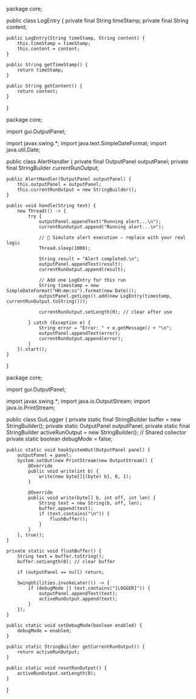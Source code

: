package core;

public class LogEntry {
    private final String timeStamp;
    private final String content;

    public LogEntry(String timeStamp, String content) {
        this.timeStamp = timeStamp;
        this.content = content;
    }

    public String getTimeStamp() {
        return timeStamp;
    }

    public String getContent() {
        return content;
    }
}



package core;

import gui.OutputPanel;

import javax.swing.*;
import java.text.SimpleDateFormat;
import java.util.Date;

public class AlertHandler {
    private final OutputPanel outputPanel;
    private final StringBuilder currentRunOutput;

    public AlertHandler(OutputPanel outputPanel) {
        this.outputPanel = outputPanel;
        this.currentRunOutput = new StringBuilder();
    }

    public void handle(String text) {
        new Thread(() -> {
            try {
                outputPanel.appendText("Running alert...\n");
                currentRunOutput.append("Running alert...\n");

                // 🧪 Simulate alert execution — replace with your real logic
                Thread.sleep(1000);

                String result = "Alert completed.\n";
                outputPanel.appendText(result);
                currentRunOutput.append(result);

                // Add one LogEntry for this run
                String timestamp = new SimpleDateFormat("HH:mm:ss").format(new Date());
                outputPanel.getLogs().add(new LogEntry(timestamp, currentRunOutput.toString()));

                currentRunOutput.setLength(0); // clear after use

            } catch (Exception e) {
                String error = "Error: " + e.getMessage() + "\n";
                outputPanel.appendText(error);
                currentRunOutput.append(error);
            }
        }).start();
    }
}





package core;

import gui.OutputPanel;

import javax.swing.*;
import java.io.OutputStream;
import java.io.PrintStream;

public class GuiLogger {
    private static final StringBuilder buffer = new StringBuilder();
    private static OutputPanel outputPanel;
    private static final StringBuilder activeRunOutput = new StringBuilder(); // Shared collector
    private static boolean debugMode = false;

    public static void hookSystemOut(OutputPanel panel) {
        outputPanel = panel;
        System.setOut(new PrintStream(new OutputStream() {
            @Override
            public void write(int b) {
                write(new byte[]{(byte) b}, 0, 1);
            }

            @Override
            public void write(byte[] b, int off, int len) {
                String text = new String(b, off, len);
                buffer.append(text);
                if (text.contains("\n")) {
                    flushBuffer();
                }
            }
        }, true));
    }

    private static void flushBuffer() {
        String text = buffer.toString();
        buffer.setLength(0); // clear buffer

        if (outputPanel == null) return;

        SwingUtilities.invokeLater(() -> {
            if (debugMode || text.contains("[LOGGER]")) {
                outputPanel.appendText(text);
                activeRunOutput.append(text);
            }
        });
    }

    public static void setDebugMode(boolean enabled) {
        debugMode = enabled;
    }

    public static StringBuilder getCurrentRunOutput() {
        return activeRunOutput;
    }

    public static void resetRunOutput() {
        activeRunOutput.setLength(0);
    }
}
